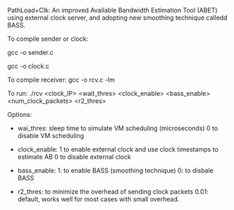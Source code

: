 PathLoad+Clk: An improved Available Bandwidth Estimation Tool (ABET) using external clock server, and adopting new smoothing technique calledd BASS.

To compile sender or clock: 

gcc -o sender.c 

gcc -o clock.c 

To compile receiver: gcc -o rcv.c -lm

To run: ./rcv <clock_IP> <wait_thres> <clock_enable> <bass_enable> <num_clock_packets> <r2_thres>

Options: 

+ wai_thres: sleep time to simulate VM scheduling (microseconds) 0 to disable VM scheduling

+ clock_enable:
  1 to enable external clock and use clock timestamps to estimate AB
  0 to disable external clock
+ bass_enable:
  1: to enable BASS (smoothing technique)
  0: to disbale BASS

+ r2_thres: to minimize the overhead of sending clock packets 
  0.01: default, works well for most cases with small overhead.
